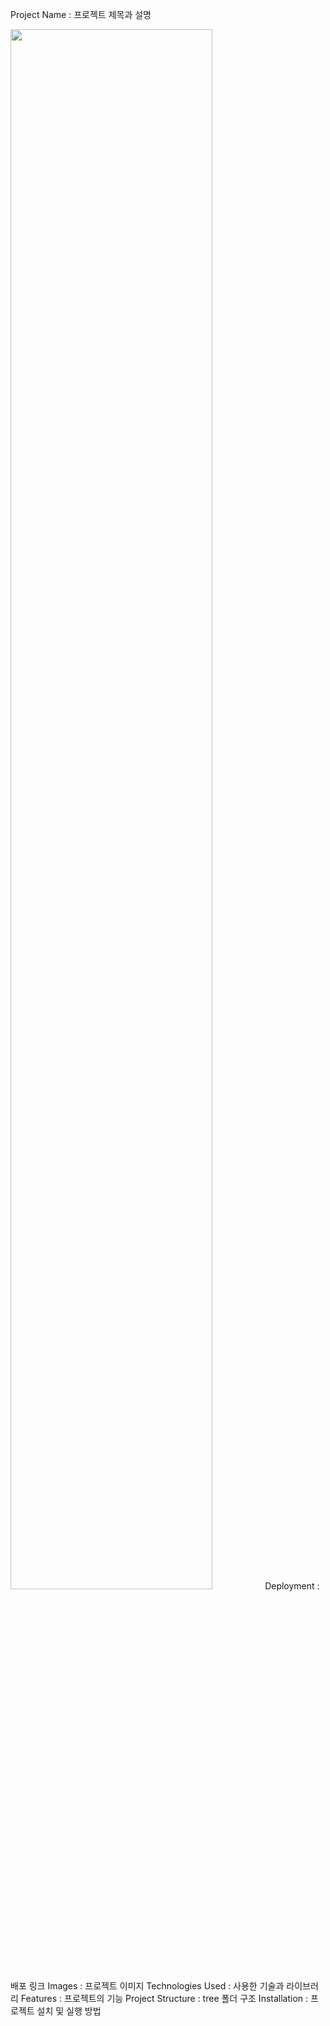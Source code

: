 Project Name : 프로젝트 제목과 설명


<img width="80%" src="https://github.com/heewoung-lee/AR_TeamProject/assets/154584396/bd32cb4f-8d1b-441c-9296-662844c66e31"/>
Deployment : 배포 링크
Images : 프로젝트 이미지
Technologies Used : 사용한 기술과 라이브러리
Features : 프로젝트의 기능
Project Structure : tree 폴더 구조 
Installation : 프로젝트 설치 및 실행 방법
